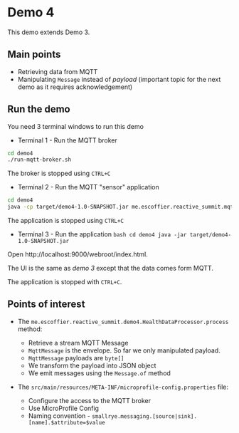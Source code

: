# Demo 4

This demo extends Demo 3.

## Main points

* Retrieving data from MQTT
* Manipulating `Message` instead of _payload_ (important topic for the next demo as it requires acknowledgement)

## Run the demo

You need 3 terminal windows to run this demo

* Terminal 1 - Run the MQTT broker
```bash
cd demo4
./run-mqtt-broker.sh
```

The broker is stopped using `CTRL+C`

* Terminal 2 - Run the MQTT "sensor" application
```bash
cd demo4
java -cp target/demo4-1.0-SNAPSHOT.jar me.escoffier.reactive_summit.mqtt.Sensor
```

The application is stopped using `CTRL+C`

* Terminal 3 - Run the application
``bash
cd demo4
java -jar target/demo4-1.0-SNAPSHOT.jar
``

Open http://localhost:9000/webroot/index.html.

The UI is the same as _demo 3_ except that the data comes form MQTT.

The application is stopped with `CTRL+C`.

## Points of interest

* The `me.escoffier.reactive_summit.demo4.HealthDataProcessor.process` method:
  
  * Retrieve a stream MQTT Message
  * `MqttMessage` is the envelope. So far we only manipulated payload.
  * `MqttMessage` payloads are `byte[]`
  * We transform the payload into JSON object 
  * We emit messages using the `Message.of` method
    
* The `src/main/resources/META-INF/microprofile-config.properties` file:

  * Configure the access to the MQTT broker
  * Use MicroProfile Config
  * Naming convention - `smallrye.messaging.[source|sink].[name].$attribute=$value`
  
    
